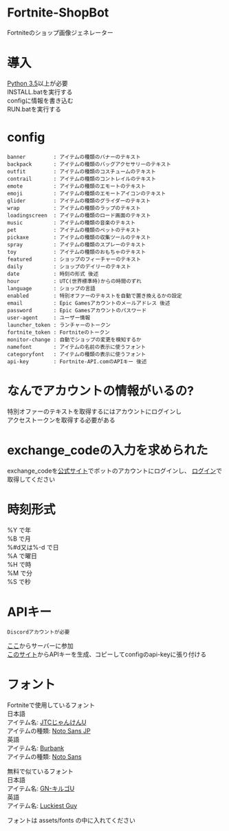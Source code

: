 # Fortnite-ShopBot

Fortniteのショップ画像ジェネレーター

# 導入
[Python 3.5](https://www.python.org/downloads "Pythonダウンロード")以上が必要  
INSTALL.batを実行する  
configに情報を書き込む  
RUN.batを実行する

# config

```
banner         : アイテムの種類のバナーのテキスト
backpack       : アイテムの種類のバッグアクセサリーのテキスト
outfit         : アイテムの種類のコスチュームのテキスト
contrail       : アイテムの種類のコントレイルのテキスト
emote          : アイテムの種類のエモートのテキスト
emoji          : アイテムの種類のエモートアイコンのテキスト
glider         : アイテムの種類のグライダーのテキスト
wrap           : アイテムの種類のラップのテキスト
loadingscreen  : アイテムの種類のロード画面のテキスト
music          : アイテムの種類の音楽のテキスト
pet            : アイテムの種類のペットのテキスト
pickaxe        : アイテムの種類の収集ツールのテキスト
spray          : アイテムの種類のスプレーのテキスト
toy            : アイテムの種類のおもちゃのテキスト
featured       : ショップのフィーチャーのテキスト
daily          : ショップのデイリーのテキスト
date           : 時刻の形式 後述
hour           : UTC(世界標準時)からの時間のずれ
language       : ショップの言語
enabled        : 特別オファーのテキストを自動で置き換えるかの設定
email          : Epic Gamesアカウントのメールアドレス 後述
password       : Epic Gamesアカウントのパスワード
user-agent     : ユーザー情報
launcher_token : ランチャーのトークン
fortnite_token : Fortniteのトークン
monitor-change : 自動でショップの変更を検知するか
namefont       : アイテムの名前の表示に使うフォント
categoryfont   : アイテムの種類の表示に使うフォント
api-key        : Fortnite-API.comのAPIキー 後述
```

# なんでアカウントの情報がいるの?
特別オファーのテキストを取得するにはアカウントにログインし  
アクセストークンを取得する必要がある

# exchange_codeの入力を求められた
exchange_codeを[公式サイト](https://www.epicgames.com "epicgames.com")でボットのアカウントにログインし、
[ログイン](https://www.epicgames.com/id/login?redirectUrl=https%3A%2F%2Fwww.epicgames.com%2Fid%2Fapi%2Fexchange "ログイン")で取得してください

# 時刻形式
%Y で年  
%B で月  
%#d又は%-d で日  
%A で曜日  
%H で時  
%M で分  
%S で秒

# APIキー  
```
Discordアカウントが必要
```
[ここ](https://discordapp.com/invite/AqzEcMm "Fortnite-API.com 招待リンク")からサーバーに参加  
[このサイト](https://fortnite-api.com/profile "Fortnite-API.com")からAPIキーを生成、コピーしてconfigのapi-keyに張り付ける

# フォント
Fortniteで使用しているフォント  
日本語  
アイテム名: [JTCじゃんけんU](https://font.designers-garage.jp/products/detail/2338 "NISフォント")  
アイテムの種類: [Noto Sans JP](https://fonts.google.com/specimen/Noto+Sans+JP "Google Fonts")  
英語  
アイテム名: [Burbank](https://houseind.com/hi/burbank "House Industries")  
アイテムの種類: [Noto Sans](https://fonts.google.com/specimen/Noto+Sans "Google Fonts")  

無料で似ているフォント  
日本語  
アイテム名: [GN-キルゴU](http://getsuren.com/killgoU.html "GN's Side")  
英語  
アイテム名: [Luckiest Guy](https://fonts.google.com/specimen/Luckiest+Guy "Google Fonts")  

フォントは assets/fonts の中に入れてください
